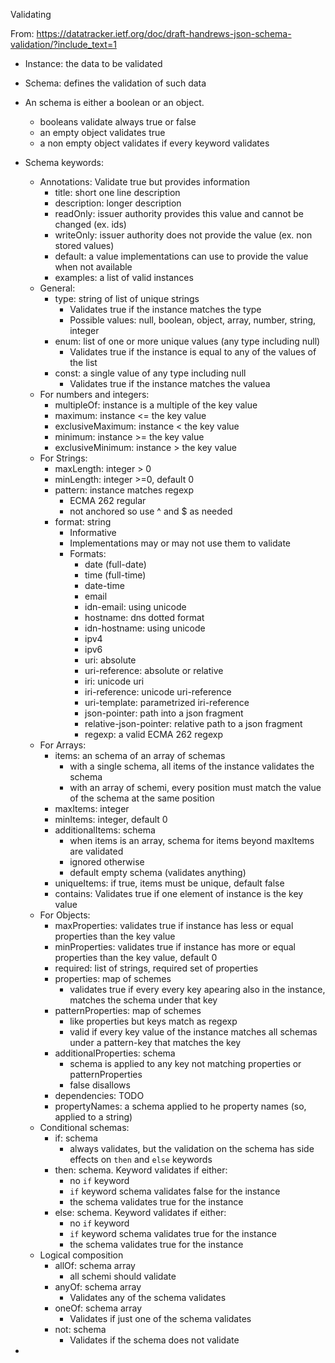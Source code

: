 Validating

From: https://datatracker.ietf.org/doc/draft-handrews-json-schema-validation/?include_text=1

- Instance: the data to be validated
- Schema: defines the validation of such data
- An schema is either a boolean or an object.
	- booleans validate always true or false
	- an empty object validates true
	- a non empty object validates if every keyword validates

- Schema keywords:
	- Annotations: Validate true but provides information
		- title: short one line description
		- description: longer description
		- readOnly: issuer authority provides this value and cannot be changed (ex. ids)
		- writeOnly: issuer authority does not provide the value (ex. non stored values)
		- default: a value implementations can use to provide the value when not available
		- examples: a list of valid instances
	- General:
		- type: string of list of unique strings
			- Validates true if the instance matches the type
			- Possible values: null, boolean, object, array, number, string, integer
		- enum: list of one or more unique values (any type including null)
			- Validates true if the instance is equal to any of the values of the list
		- const: a single value of any type including null
			- Validates true if the instance matches the valuea
	- For numbers and integers:
		- multipleOf: instance is a multiple of the key value
		- maximum: instance <= the key value
		- exclusiveMaximum: instance < the key value
		- minimum: instance >= the key value
		- exclusiveMinimum: instance > the key value
	- For Strings:
		- maxLength: integer > 0
		- minLength: integer >=0, default 0
		- pattern: instance matches regexp
			- ECMA 262 regular
			- not anchored so use ^ and $ as needed
		- format: string
			- Informative
			- Implementations may or may not use them to validate
			- Formats:
				- date (full-date)
				- time (full-time)
				- date-time
				- email
				- idn-email: using unicode
				- hostname: dns dotted format
				- idn-hostname: using unicode
				- ipv4
				- ipv6
				- uri: absolute
				- uri-reference: absolute or relative
				- iri: unicode uri
				- iri-reference: unicode uri-reference
				- uri-template: parametrized iri-reference
				- json-pointer: path into a json fragment
				- relative-json-pointer: relative path to a json fragment
				- regexp: a valid ECMA 262 regexp
	- For Arrays:
		- items: an schema of an array of schemas
			- with a single schema, all items of the instance validates the schema
			- with an array of schemi, every position must match the value of the schema at the same position
		- maxItems: integer 
		- minItems: integer, default 0
		- additionalItems: schema
			- when items is an array, schema for items beyond maxItems are validated
			- ignored otherwise
			- default empty schema (validates anything)
		- uniqueItems: if true, items must be unique, default false
		- contains: Validates true if one element of instance is the key value
	- For Objects:
		- maxProperties: validates true if instance has less or equal properties than the key value
		- minProperties: validates true if instance has more or equal properties than the key value, default 0
		- required: list of strings, required set of properties
		- properties: map of schemes
			- validates true if every every key apearing also in the instance, matches the schema under that key
		- patternProperties: map of schemes
			- like properties but keys match as regexp
			- valid if every key value of the instance matches all schemas under a pattern-key that matches the key
		- additionalProperties: schema
			- schema is applied to any key not matching properties or patternProperties
			- false disallows
		- dependencies: TODO
		- propertyNames: a schema applied to he property names (so, applied to a string)
	- Conditional schemas:
		- if: schema
			- always validates, but the validation on the schema has side effects on `then` and `else` keywords
		- then: schema. Keyword validates if either:
			- no `if` keyword
			- `if` keyword schema validates false for the instance
			- the schema validates true for the instance
		- else: schema. Keyword validates if either:
			- no `if` keyword
			- `if` keyword schema validates true for the instance
			- the schema validates true for the instance
	- Logical composition
		- allOf: schema array
			- all schemi should validate
		- anyOf: schema array
			- Validates any of the schema validates
		- oneOf: schema array
			- Validates if just one of the schema validates
		- not: schema
			- Validates if the schema does not validate


- 
